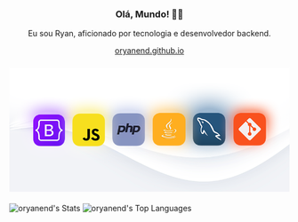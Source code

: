 <h3 align="center"> Olá, Mundo! 👨‍💻 </h3>

<p align="center"> Eu sou Ryan, aficionado por tecnologia e desenvolvedor backend.</p>

<!--
<p  align="center">
<a href="https://portifolio-ryan-7rhtx74os-ryanaols-projects.vercel.app/#">portifolio-ryan-7rhtx74os-ryanaols-projects.vercel.app/#</a>
</p>
-->
<p align="center"><a href="oryanend.github.io" target="_blank">oryanend.github.io</a></p>
<h3 align="center"><img src="https://github.com/oryanend/oryanend/blob/main/assets/tecnologys.png" alt="skills"/></h3>

![oryanend's Stats](https://github-readme-stats.vercel.app/api?username=oryanend&theme=vue&show_icons=true&hide_border=true&count_private=true)
![oryanend's Top Languages](https://github-readme-stats.vercel.app/api/top-langs/?username=oryanend&theme=vue&show_icons=true&hide_border=true&layout=compact)
